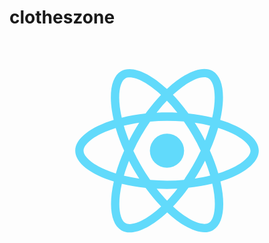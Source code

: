 # clotheszone
<svg xmlns="http://www.w3.org/2000/svg" viewBox="0 0 841.9 595.3"><g fill="#61DAFB"><path d="M666.3 296.5c0-32.5-40.7-63.3-103.1-82.4 14.4-63.6 8-114.2-20.2-130.4-6.5-3.8-14.1-5.6-22.4-5.6v22.3c4.6 0 8.3.9 11.4 2.6 13.6 7.8 19.5 37.5 14.9 75.7-1.1 9.4-2.9 19.3-5.1 29.4-19.6-4.8-41-8.5-63.5-10.9-13.5-18.5-27.5-35.3-41.6-50 32.6-30.3 63.2-46.9 84-46.9V78c-27.5 0-63.5 19.6-99.9 53.6-36.4-33.8-72.4-53.2-99.9-53.2v22.3c20.7 0 51.4 16.5 84 46.6-14 14.7-28 31.4-41.3 49.9-22.6 2.4-44 6.1-63.6 11-2.3-10-4-19.7-5.2-29-4.7-38.2 1.1-67.9 14.6-75.8 3-1.8 6.9-2.6 11.5-2.6V78.5c-8.4 0-16 1.8-22.6 5.6-28.1 16.2-34.4 66.7-19.9 130.1-62.2 19.2-102.7 49.9-102.7 82.3 0 32.5 40.7 63.3 103.1 82.4-14.4 63.6-8 114.2 20.2 130.4 6.5 3.8 14.1 5.6 22.5 5.6 27.5 0 63.5-19.6 99.9-53.6 36.4 33.8 72.4 53.2 99.9 53.2 8.4 0 16-1.8 22.6-5.6 28.1-16.2 34.4-66.7 19.9-130.1 62-19.1 102.5-49.9 102.5-82.3zm-130.2-66.7c-3.7 12.9-8.3 26.2-13.5 39.5-4.1-8-8.4-16-13.1-24-4.6-8-9.5-15.8-14.4-23.4 14.2 2.1 27.9 4.7 41 7.9zm-45.8 106.5c-7.8 13.5-15.8 26.3-24.1 38.2-14.9 1.3-30 2-45.2 2-15.1 0-30.2-.7-45-1.9-8.3-11.9-16.4-24.6-24.2-38-7.6-13.1-14.5-26.4-20.8-39.8 6.2-13.4 13.2-26.8 20.7-39.9 7.8-13.5 15.8-26.3 24.1-38.2 14.9-1.3 30-2 45.2-2 15.1 0 30.2.7 45 1.9 8.3 11.9 16.4 24.6 24.2 38 7.6 13.1 14.5 26.4 20.8 39.8-6.3 13.4-13.2 26.8-20.7 39.9zm32.3-13c5.4 13.4 10 26.8 13.8 39.8-13.1 3.2-26.9 5.9-41.2 8 4.9-7.7 9.8-15.6 14.4-23.7 4.6-8 8.9-16.1 13-24.1zM421.2 430c-9.3-9.6-18.6-20.3-27.8-32 9 .4 18.2.7 27.5.7 9.4 0 18.7-.2 27.8-.7-9 11.7-18.3 22.4-27.5 32zm-74.4-58.9c-14.2-2.1-27.9-4.7-41-7.9 3.7-12.9 8.3-26.2 13.5-39.5 4.1 8 8.4 16 13.1 24 4.7 8 9.5 15.8 14.4 23.4zM420.7 163c9.3 9.6 18.6 20.3 27.8 32-9-.4-18.2-.7-27.5-.7-9.4 0-18.7.2-27.8.7 9-11.7 18.3-22.4 27.5-32zm-74 58.9c-4.9 7.7-9.8 15.6-14.4 23.7-4.6 8-8.9 16-13 24-5.4-13.4-10-26.8-13.8-39.8 13.1-3.1 26.9-5.8 41.2-7.9zm-90.5 125.2c-35.4-15.1-58.3-34.9-58.3-50.6 0-15.7 22.9-35.6 58.3-50.6 8.6-3.7 18-7 27.7-10.1 5.7 19.6 13.2 40 22.5 60.9-9.2 20.8-16.6 41.1-22.2 60.6-9.9-3.1-19.3-6.5-28-10.2zM310 490c-13.6-7.8-19.5-37.5-14.9-75.7 1.1-9.4 2.9-19.3 5.1-29.4 19.6 4.8 41 8.5 63.5 10.9 13.5 18.5 27.5 35.3 41.6 50-32.6 30.3-63.2 46.9-84 46.9-4.5-.1-8.3-1-11.3-2.7zm237.2-76.2c4.7 38.2-1.1 67.9-14.6 75.8-3 1.8-6.9 2.6-11.5 2.6-20.7 0-51.4-16.5-84-46.6 14-14.7 28-31.4 41.3-49.9 22.6-2.4 44-6.1 63.6-11 2.3 10.1 4.1 19.8 5.2 29.1zm38.5-66.7c-8.6 3.7-18 7-27.7 10.1-5.7-19.6-13.2-40-22.5-60.9 9.2-20.8 16.6-41.1 22.2-60.6 9.9 3.1 19.3 6.5 28.1 10.2 35.4 15.1 58.3 34.9 58.3 50.6-.1 15.7-23 35.6-58.4 50.6zM320.8 78.4z"/><circle cx="420.9" cy="296.5" r="45.7"/><path d="M520.5 78.1z"/></g></svg>


